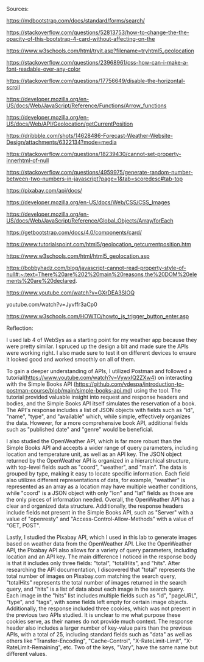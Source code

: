 Sources:

https://mdbootstrap.com/docs/standard/forms/search/

https://stackoverflow.com/questions/52813753/how-to-change-the-the-opacity-of-this-bootstrap-4-card-without-affecting-on-the

https://www.w3schools.com/html/tryit.asp?filename=tryhtml5_geolocation

https://stackoverflow.com/questions/23968961/css-how-can-i-make-a-font-readable-over-any-color

https://stackoverflow.com/questions/17756649/disable-the-horizontal-scroll

https://developer.mozilla.org/en-US/docs/Web/JavaScript/Reference/Functions/Arrow_functions

https://developer.mozilla.org/en-US/docs/Web/API/Geolocation/getCurrentPosition

https://dribbble.com/shots/14628486-Forecast-Weather-Website-Design/attachments/6322134?mode=media

https://stackoverflow.com/questions/18239430/cannot-set-property-innerhtml-of-null

https://stackoverflow.com/questions/4959975/generate-random-number-between-two-numbers-in-javascript?page=1&tab=scoredesc#tab-top

https://pixabay.com/api/docs/

https://developer.mozilla.org/en-US/docs/Web/CSS/CSS_Images

https://developer.mozilla.org/en-US/docs/Web/JavaScript/Reference/Global_Objects/Array/forEach

https://getbootstrap.com/docs/4.0/components/card/

https://www.tutorialspoint.com/html5/geolocation_getcurrentposition.htm

https://www.w3schools.com/html/html5_geolocation.asp

https://bobbyhadz.com/blog/javascript-cannot-read-property-style-of-null#:~:text=There%20are%202%20main%20reasons,the%20DOM%20elements%20are%20declared.

https://www.youtube.com/watch?v=GXrDEA3SIOQ

youtube.com/watch?v=Jyvffr3aCp0

https://www.w3schools.com/HOWTO/howto_js_trigger_button_enter.asp

Reflection:

I used lab 4 of WebSys as a starting point for my weather app because they were pretty similar. I spruced up the design a bit and made sure the APIs were working right. I also made sure to test it on different devices to ensure it looked good and worked smoothly on all of them.

To gain a deeper understanding of APIs, I utilized Postman and followed a tutorial(https://www.youtube.com/watch?v=VywxIQ2ZXw4) on interacting with the Simple Books API (https://github.com/vdespa/introduction-to-postman-course/blob/main/simple-books-api.md) using the tool. The tutorial provided valuable insight into request and response headers and bodies, and the Simple Books API itself simulates the reservation of a book. The API's response includes a list of JSON objects with fields such as "id", "name", "type", and "available" which, while simple, effectively organizes the data. However, for a more comprehensive book API, additional fields such as "published date" and "genre" would be beneficial.

I also studied the OpenWeather API, which is far more robust than the Simple Books API and accepts a wider range of query parameters, including location and temperature unit, as well as an API key. The JSON object returned by the OpenWeather API is organized in a hierarchical structure, with top-level fields such as "coord", "weather", and "main". The data is grouped by type, making it easy to locate specific information. Each field also utilizes different representations of data, for example, "weather" is represented as an array as a location may have multiple weather conditions, while "coord" is a JSON object with only "lon" and "lat" fields as those are the only pieces of information needed. Overall, the OpenWeather API has a clear and organized data structure. Additionally, the response headers include fields not present in the Simple Books API, such as "Server" with a value of "openresty" and "Access-Control-Allow-Methods" with a value of "GET, POST".

Lastly, I studied the Pixabay API, which I used in this lab to generate images based on weather data from the OpenWeather API. Like the OpenWeather API, the Pixabay API also allows for a variety of query parameters, including location and an API key. The main difference I noticed in the response body is that it includes only three fields: "total", "totalHits", and "hits". After researching the API documentation, I discovered that "total" represents the total number of images on Pixabay.com matching the search query, "totalHits" represents the total number of images returned in the search query, and "hits" is a list of data about each image in the search query. Each image in the "hits" list includes multiple fields such as "id", "pageURL", "type", and "tags", with some fields left empty for certain image objects. Additionally, the response included three cookies, which was not present in the previous two APIs studied. It is unclear to me what purpose these cookies serve, as their names do not provide much context. The response header also includes a larger number of key-value pairs than the previous APIs, with a total of 25, including standard fields such as "data" as well as others like "Transfer-Encoding", "Cache-Control", "X-RateLimit-Limit", "X-RateLimit-Remaining", etc. Two of the keys, "Vary", have the same name but different values.
